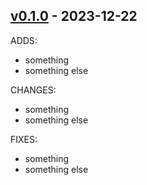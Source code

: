 ## [v0.1.0](https://github.com/jai-python3/tbd/tree/v0.1.0) - 2023-12-22

ADDS:
- something
- something else
  
CHANGES:
- something
- something else
  
FIXES:
- something
- something else
  


